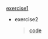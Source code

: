   [exercise1](http://note.youdao.com/noteshare?id=d646ac76110cb7822ec38c5de546f585)

- exercise2
  > [code](http://note.youdao.com/noteshare?id=b6a0a9f72b0bcdd47093e7019ac3eeed)
